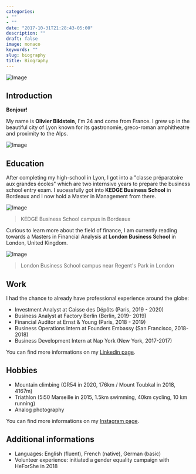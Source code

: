 ```yaml
---
categories:
- ""
- ""
date: "2017-10-31T21:28:43-05:00"
description: ""
draft: false
image: monaco
keywords: ""
slug: biography
title: Biography 
---
```


![Image](https://i.ibb.co/hspvDYC/Capture-d-e-cran-2020-10-21-a-00-17-23.png)

## Introduction

**Bonjour!**

My name is **Olivier Bildstein**, I'm 24 and come from France. I grew up in the beautiful city of Lyon known for its gastronomie, greco-roman amphitheatre and proximity to the Alps.

![Image](https://upload.wikimedia.org/wikipedia/commons/thumb/6/6c/01._Panorama_de_Lyon_pris_depuis_le_toit_de_la_Basilique_de_Fourvi%C3%A8re.jpg/900px-01._Panorama_de_Lyon_pris_depuis_le_toit_de_la_Basilique_de_Fourvi%C3%A8re.jpg)


## Education

After completing my high-school in Lyon, I got into a "classe préparatoire aux grandes écoles" which are two internsive years to prepare the business school entry exam. I sucessfully got into **KEDGE Business School** in Bordeaux and I now hold a Master in Management from there.

![Image](https://upload.wikimedia.org/wikipedia/commons/e/e8/Campus_Kedge_BS_%C3%A0_Bordeaux.jpg)
> KEDGE Business School campus in Bordeaux

Curious to learn more about the field of finance, I am currently reading towards a Masters in Financial Analysis at **London Business School** in London, United Kingdom. 

![Image](https://upload.wikimedia.org/wikipedia/commons/6/66/London_Business_School_facade.jpg)
> London Business School campus near Regent's Park in London


## Work

I had the chance to already have professional experience around the globe:

 - Investment Analyst at Caisse des Dépôts (Paris, 2019 - 2020)
 - Business Analyst at Factory Berlin (Berlin, 2019- 2019)
 - Financial Auditor at Ernst & Young (Paris, 2018 - 2019)
 - Business Operations Intern at Founders Embassy (San Francisco, 2018-2018)
 - Business Development Intern at Nap York (New York, 2017-2017)

You can find more informations on my [Linkedin page](https://www.linkedin.com/in/olivierbildstein/).


## Hobbies

- Mountain climbing (GR54 in 2020, 176km / Mount Toubkal in 2018, 4167m)
- Triathlon (5i50 Marseille in 2015, 1.5km swimming, 40km cycling, 10 km running)
- Analog photography

You can find more informations on my [Instagram page](https://www.instagram.com/olivierbildstein/).


## Additional informations

- Languages: English (fluent), French (native), German (basic)
- Volunteer experience: initiated a gender equality campaign with HeForShe in 2018
